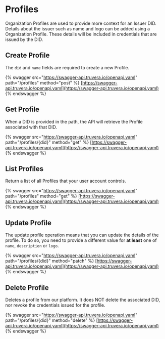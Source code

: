 # Profiles

Organization Profiles are used to provide more context for an Issuer DID. Details about the issuer such as name and logo can be added using a Organization Profile. These details will be included in credentials that are issued by the DID.

## Create Profile

The `did` and `name` fields are required to create a new Profile.

{% swagger src="https://swagger-api.truvera.io/openapi.yaml" path="/profiles" method="post" %}
[https://swagger-api.truvera.io/openapi.yaml](https://swagger-api.truvera.io/openapi.yaml)
{% endswagger %}

## Get Profile

When a DID is provided in the path, the API will retrieve the Profile associated with that DID.

{% swagger src="https://swagger-api.truvera.io/openapi.yaml" path="/profiles/{did}" method="get" %}
[https://swagger-api.truvera.io/openapi.yaml](https://swagger-api.truvera.io/openapi.yaml)
{% endswagger %}



## List Profiles

Return a list of all Profiles that your user account controls.

{% swagger src="https://swagger-api.truvera.io/openapi.yaml" path="/profiles" method="get" %}
[https://swagger-api.truvera.io/openapi.yaml](https://swagger-api.truvera.io/openapi.yaml)
{% endswagger %}



## Update Profile

The update profile operation means that you can update the details of the profile. To do so, you need to provide a different value for **at least** one of `name`, `description` or `logo`.

{% swagger src="https://swagger-api.truvera.io/openapi.yaml" path="/profiles/{did}" method="patch" %}
[https://swagger-api.truvera.io/openapi.yaml](https://swagger-api.truvera.io/openapi.yaml)
{% endswagger %}

## Delete Profile

Deletes a profile from our platform. It does NOT delete the associated DID, nor revoke the credentials issued for the profile.

{% swagger src="https://swagger-api.truvera.io/openapi.yaml" path="/profiles/{did}" method="delete" %}
[https://swagger-api.truvera.io/openapi.yaml](https://swagger-api.truvera.io/openapi.yaml)
{% endswagger %}


